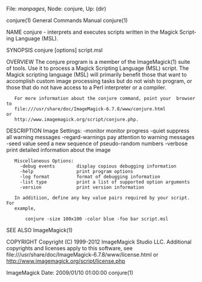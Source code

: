File: *manpages*,  Node: conjure,  Up: (dir)

conjure(1)                  General Commands Manual                 conjure(1)



NAME
       conjure - interprets and executes scripts written in the Magick Script‐
       ing Language (MSL).

SYNOPSIS
       conjure [options] script.msl

OVERVIEW
       The conjure program is a member of the ImageMagick(1) suite  of  tools.
       Use  it to process a Magick Scripting Language (MSL) script. The Magick
       scripting language (MSL) will primarily  benefit  those  that  want  to
       accomplish custom image processing tasks but do not wish to program, or
       those that do not have access to a Perl interpreter or a compiler.

       For more information about the conjure command, point your  browser  to
       file:///usr/share/doc/ImageMagick-6.7.8/www/conjure.html             or
       http://www.imagemagick.org/script/conjure.php.

DESCRIPTION
       Image Settings:
         -monitor             monitor progress
         -quiet               suppress all warning messages
         -regard-warnings     pay attention to warning messages
         -seed value          seed a new sequence of pseudo-random numbers
         -verbose             print detailed information about the image

       Miscellaneous Options:
         -debug events        display copious debugging information
         -help                print program options
         -log format          format of debugging information
         -list type           print a list of supported option arguments
         -version             print version information

       In additiion, define any key value pairs required by your script.   For
       example,

           conjure -size 100x100 -color blue -foo bar script.msl

SEE ALSO
       ImageMagick(1)


COPYRIGHT
       Copyright  (C)  1999-2012 ImageMagick Studio LLC. Additional copyrights
       and      licenses      apply      to      this      software,       see
       file:///usr/share/doc/ImageMagick-6.7.8/www/license.html             or
       http://www.imagemagick.org/script/license.php



ImageMagick                Date: 2009/01/10 01:00:00                conjure(1)
